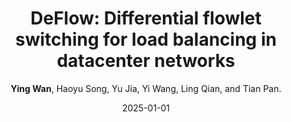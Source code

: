 ---
title: "DeFlow: Differential flowlet switching for load balancing in datacenter networks"
collection: publications
category: journals
permalink: /publication/2025-01-01-DeFlow
level: <strong>(CCF-B)</strong>
author: <strong>Ying Wan</strong>, Haoyu Song, Yu Jia, Yi Wang, Ling Qian, and Tian Pan.
date: 2025-01-01
venue: 'Computer Networks'
paperurl: 'http://wany16.github.io/files/DeFlow.pdf'
---
